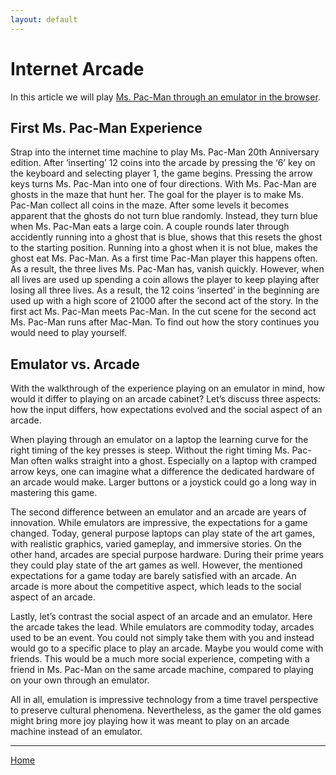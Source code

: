 ```yaml
---
layout: default
---
```

# Internet Arcade
In this article we will play [Ms. Pac-Man through an emulator in the browser](https://archive.org/details/arcade_20pacgal).

## First Ms. Pac-Man Experience 
Strap into the internet time machine to play Ms. Pac-Man 20th Anniversary edition. After ‘inserting’ 12 coins into the arcade by pressing the ‘6’ key on the keyboard and selecting player 1, the game begins. Pressing the arrow keys turns Ms. Pac-Man into one of four directions. With Ms. Pac-Man are ghosts in the maze that hunt her. The goal for the player is to make Ms. Pac-Man collect all coins in the maze. After some levels it becomes apparent that the ghosts do not turn blue randomly. Instead, they turn blue when Ms. Pac-Man eats a large coin. A couple rounds later through accidently running into a ghost that is blue, shows that this resets the ghost to the starting position. Running into a ghost when it is not blue, makes the ghost eat Ms. Pac-Man. As a first time Pac-Man player this happens often. As a result, the three lives Ms. Pac-Man has, vanish quickly. However, when all lives are used up spending a coin allows the player to keep playing after losing all three lives. As a result, the 12 coins ‘inserted’ in the beginning are used up with a high score of 21000 after the second act of the story. In the first act Ms. Pac-Man meets Pac-Man. In the cut scene for the second act Ms. Pac-Man runs after Mac-Man. To find out how the story continues you would need to play yourself.

## Emulator vs. Arcade
With the walkthrough of the experience playing on an emulator in mind, how would it differ to playing on an arcade cabinet? Let’s discuss three aspects: how the input differs, how expectations evolved and the social aspect of an arcade.

When playing through an emulator on a laptop the learning curve for the right timing of the key presses is steep. Without the right timing Ms. Pac-Man often walks straight into a ghost. Especially on a laptop with cramped arrow keys, one can imagine what a difference the dedicated hardware of an arcade would make. Larger buttons or a joystick could go a long way in mastering this game. 

The second difference between an emulator and an arcade are years of innovation. While emulators are impressive, the expectations for a game changed. Today, general purpose laptops can play state of the art games, with realistic graphics, varied gameplay, and immersive stories. On the other hand, arcades are special purpose hardware. During their prime years they could play state of the art games as well. However, the mentioned expectations for a game today are barely satisfied with an arcade. An arcade is more about the competitive aspect, which leads to the social aspect of an arcade.

Lastly, let’s contrast the social aspect of an arcade and an emulator. Here the arcade takes the lead. While emulators are commodity today, arcades used to be an event. You could not simply take them with you and instead would go to a specific place to play an arcade. Maybe you would come with friends. This would be a much more social experience, competing with a friend in Ms. Pac-Man on the same arcade machine, compared to playing on your own through an emulator.


All in all, emulation is impressive technology from a time travel perspective to preserve cultural phenomena. Nevertheless, as the gamer the old games might bring more joy playing how it was meant to play on an arcade machine instead of an emulator. 


* * *

[Home](./)
